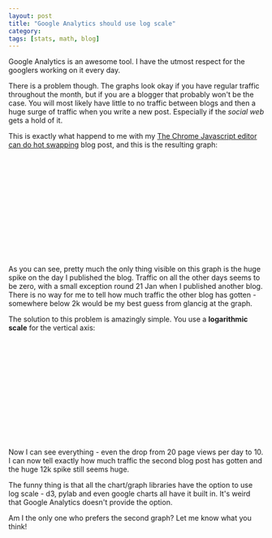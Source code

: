 ```yaml
---
layout: post
title: "Google Analytics should use log scale"
category: 
tags: [stats, math, blog]
---
```



Google Analytics is an awesome tool. I have the utmost respect for the googlers working on it every day.

There is a problem though. The graphs look okay if you have regular traffic throughout the month, but if you are a blogger that probably won't be the case. You will most likely have little to no traffic between blogs and then a huge surge of traffic when you write a new post. Especially if the *social web* gets a hold of it.

This is exactly what happend to me with my [The Chrome Javascript editor can do hot swapping](http://smotko.si/using-chrome-as-a-javascript-editor) blog post, and this is the resulting graph:

<div style="width:600px; display:inline-block;">
<span id="chart_div" style="width:700px; height:200px; display:inline-block;"></span>
</div>

As you can see, pretty much the only thing visible on this graph is the huge spike on the day I published the blog. Traffic on all the other days seems to be zero, with a small exception round 21 Jan when I published another blog. There is no way for me to tell how much traffic the other blog has gotten - somewhere below 2k would be my best guess from glancig at the graph.

The solution to this problem is amazingly simple. You use a **logarithmic scale** for the vertical axis:

<div style="width:600px; display:inline-block;">
<span id="log_chart_div" style="width:700px; height:200px; display:inline-block;"></span>
</div>

Now I can see everything - even the drop from 20 page views per day to 10. I can now tell exactly how much traffic the second blog post has gotten and the huge 12k spike still seems huge.

The funny thing is that all the chart/graph libraries have the option to use log scale - d3, pylab and even google charts all have it built in. It's weird that Google Analytics doesn't provide the option.

Am I the only one who prefers the second graph? Let me know what you think!

<script type="text/javascript">
      google.load("visualization", "1", {packages:["corechart"]});
      google.setOnLoadCallback(drawChart);
      function drawChart() {
        var data = google.visualization.arrayToDataTable([
            ['Day', 'Visit'],
            ["1/17/13",39],
            ["1/18/13",30],
            ["1/19/13",25],
            ["1/20/13",79],
            ["1/21/13",588],
            ["1/22/13",144],
            ["1/23/13",69],
            ["1/24/13",44],
            ["1/25/13",22],
            ["1/26/13",11],
            ["1/27/13",26],
            ["1/28/13",46],
            ["1/29/13",21],
            ["1/30/13",16],
            ["1/31/13",24],
            ["2/1/13",11],
            ["2/2/13",11],
            ["2/3/13",10],
            ["2/4/13",11],
            ["2/5/13",19],
            ["2/6/13",26],
            ["2/7/13",12],
            ["2/8/13",13],
            ["2/9/13",8],
            ["2/10/13",6716],
            ["2/11/13",12084],
            ["2/12/13",829],
            ["2/13/13",704],
            ["2/14/13",415],
            ["2/15/13",352],
            ["2/16/13",202]
        ]);

        var options = {
          title: 'Normal Graph',
          hAxis: {title: 'Days', textPosition: 'none'},
          vAxis: {title: 'Visits'},
          legend: {position: 'none'}
        };

        var chart = new google.visualization.AreaChart(document.getElementById('chart_div'));
        chart.draw(data, options);
        
        options['title']="Log Scale Graph";
        options['vAxis']={title: 'Visits', logScale: true};
        
        var log_chart = new google.visualization.AreaChart(document.getElementById('log_chart_div'));
        log_chart.draw(data, options);
        
        }
  
</script>


